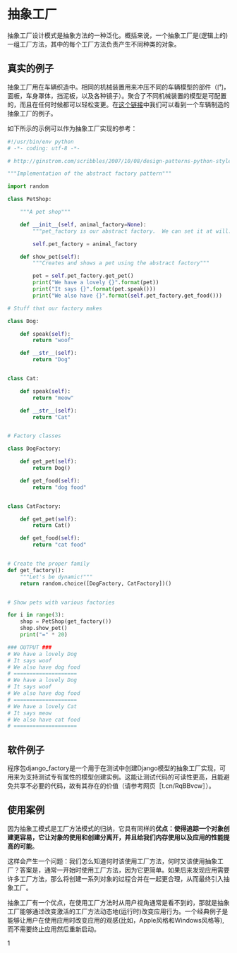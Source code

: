 # 抽象工厂
抽象工厂设计模式是抽象方法的一种泛化。概括来说，一个抽象工厂是(逻辑上的)一组工厂方法，其中的每个工厂方法负责产生不同种类的对象。

## 真实的例子

抽象工厂用在车辆织造中。相同的机械装置用来冲压不同的车辆模型的部件（门，面板，车身罩体，挡泥板，以及各种镜子）。聚合了不同机械装置的模型是可配置的，而且在任何时候都可以轻松变更。在[这个链接](https://sourcemaking.com/design_patterns/abstract_factory)中我们可以看到一个车辆制造的抽象工厂的例子。

如下所示的示例可以作为抽象工厂实现的参考：

```python
#!/usr/bin/env python
# -*- coding: utf-8 -*-

# http://ginstrom.com/scribbles/2007/10/08/design-patterns-python-style/

"""Implementation of the abstract factory pattern"""

import random

class PetShop:

    """A pet shop"""

    def __init__(self, animal_factory=None):
        """pet_factory is our abstract factory.  We can set it at will."""

        self.pet_factory = animal_factory

    def show_pet(self):
        """Creates and shows a pet using the abstract factory"""

        pet = self.pet_factory.get_pet()
        print("We have a lovely {}".format(pet))
        print("It says {}".format(pet.speak()))
        print("We also have {}".format(self.pet_factory.get_food()))

# Stuff that our factory makes

class Dog:

    def speak(self):
        return "woof"

    def __str__(self):
        return "Dog"


class Cat:

    def speak(self):
        return "meow"

    def __str__(self):
        return "Cat"


# Factory classes

class DogFactory:

    def get_pet(self):
        return Dog()

    def get_food(self):
        return "dog food"


class CatFactory:

    def get_pet(self):
        return Cat()

    def get_food(self):
        return "cat food"


# Create the proper family
def get_factory():
    """Let's be dynamic!"""
    return random.choice([DogFactory, CatFactory])()


# Show pets with various factories

for i in range(3):
    shop = PetShop(get_factory())
    shop.show_pet()
    print("=" * 20)

### OUTPUT ###
# We have a lovely Dog
# It says woof
# We also have dog food
# ====================
# We have a lovely Dog
# It says woof
# We also have dog food
# ====================
# We have a lovely Cat
# It says meow
# We also have cat food
# ====================


```

## 软件例子

程序包django_factory是一个用于在测试中创建Django模型的抽象工厂实现，可用来为支持测试专有属性的模型创建实例。这能让测试代码的可读性更高，且能避免共享不必要的代码，故有其存在的价值（请参考网页［t.cn/RqBBvcw］）。

## 使用案例

因为抽象工模式是工厂方法模式的归纳，它具有同样的**优点：使得追踪一个对象创建更容易，它让对象的使用和创建分离开，并且给我们内存使用以及应用的性能提高的可能**。

这样会产生一个问题：我们怎么知道何时该使用工厂方法，何时又该使用抽象工厂？答案是，通常一开始时使用工厂方法，因为它更简单。如果后来发现应用需要许多工厂方法，那么将创建一系列对象的过程合并在一起更合理，从而最终引入抽象工厂。

抽象工厂有一个优点，在使用工厂方法时从用户视角通常是看不到的，那就是抽象工厂能够通过改变激活的工厂方法动态地(运行时)改变应用行为。一个经典例子是能够让用户在使用应用时改变应用的观感(比如，Apple风格和Windows风格等),而不需要终止应用然后重新启动。























1
